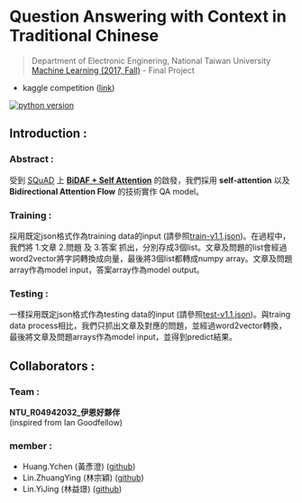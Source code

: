 # Question Answering with Context in Traditional Chinese
> Department of Electronic Enginering, National Taiwan University \
> [Machine Learning (2017, Fall)](http://speech.ee.ntu.edu.tw/~tlkagk/courses_ML17_2.html) - Final Project
- kaggle competition ([link](https://www.kaggle.com/c/ml-2017fall-final-chinese-qa/leaderboard))

[![python version](https://img.shields.io/badge/python-3.6-blue.svg)](https://www.python.org/downloads/release/python-360/)

## Introduction :
### Abstract :
受到 [SQuAD](https://rajpurkar.github.io/SQuAD-explorer/) 上 **[BiDAF + Self Attention](https://arxiv.org/abs/1611.01603)** 的啟發，我們採用 **self-attention** 以及 **Bidirectional Attention Flow** 的技術實作 QA model。

### Training :
採用既定json格式作為training data的input (請參照[train-v1.1.json](./data/train-v1.1.json))。在過程中，我們將 1.文章 2.問題 及 3.答案 抓出，分別存成3個list。文章及問題的list會經過word2vector將字詞轉換成向量，最後將3個list都轉成numpy array。文章及問題array作為model input，答案array作為model output。

### Testing :
一樣採用既定json格式作為testing data的input (請參照[test-v1.1.json](./data/test-v1.1.json))。與traing data process相比，我們只抓出文章及對應的問題，並經過word2vector轉換，最後將文章及問題arrays作為model input，並得到predict結果。

## Collaborators : 
### Team :
**NTU_R04942032_伊恩好夥伴** \
(inspired from Ian Goodfellow)

### member :
- Huang.Ychen (黃彥澄) ([github](#))
- Lin.ZhuangYing (林宗穎) ([github](#))
- Lin.YiJing (林益璟) ([github](#))

